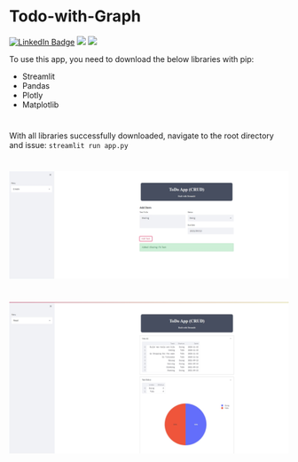 # Todo-with-Graph
[![LinkedIn Badge](https://img.shields.io/badge/LinkedIn-Profile-informational?style=flat&logo=linkedin&logoColor=white&color=0D76A8)](https://www.linkedin.com/in/manuel-ampadu-sarfo-308768123/) 
![](https://img.shields.io/pypi/pyversions/pandas)
![](https://img.shields.io/pypi/wheel/pandas?label=safe)



To use this app, you need to download the below libraries with pip:
 - Streamlit
 - Pandas
 - Plotly
 - Matplotlib
 #
 #

With all libraries successfully downloaded, navigate to the root directory and issue: ```streamlit run app.py```
# 
# 

![Adding new tasks](Images/Image1.jpg)
#
#
#
![Viewing Graphs and List of Tasks](Images/Image2.jpg)
